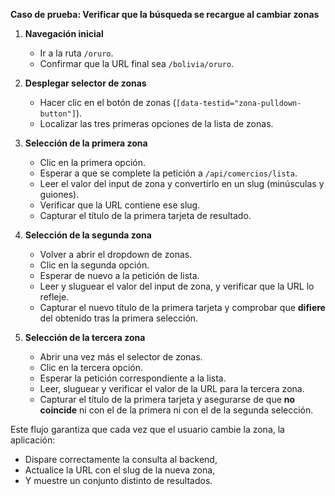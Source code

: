 **Caso de prueba: Verificar que la búsqueda se recargue al cambiar zonas**

1. **Navegación inicial**

   - Ir a la ruta `/oruro`.
   - Confirmar que la URL final sea `/bolivia/oruro`.

2. **Desplegar selector de zonas**

   - Hacer clic en el botón de zonas (`[data-testid="zona-pulldown-button"]`).
   - Localizar las tres primeras opciones de la lista de zonas.

3. **Selección de la primera zona**

   - Clic en la primera opción.
   - Esperar a que se complete la petición a `/api/comercios/lista`.
   - Leer el valor del input de zona y convertirlo en un slug (minúsculas y guiones).
   - Verificar que la URL contiene ese slug.
   - Capturar el título de la primera tarjeta de resultado.

4. **Selección de la segunda zona**

   - Volver a abrir el dropdown de zonas.
   - Clic en la segunda opción.
   - Esperar de nuevo a la petición de lista.
   - Leer y sluguear el valor del input de zona, y verificar que la URL lo refleje.
   - Capturar el nuevo título de la primera tarjeta y comprobar que **difiere** del obtenido tras la primera selección.

5. **Selección de la tercera zona**

   - Abrir una vez más el selector de zonas.
   - Clic en la tercera opción.
   - Esperar la petición correspondiente a la lista.
   - Leer, sluguear y verificar el valor de la URL para la tercera zona.
   - Capturar el título de la primera tarjeta y asegurarse de que **no coincide** ni con el de la primera ni con el de la segunda selección.

Este flujo garantiza que cada vez que el usuario cambie la zona, la aplicación:

- Dispare correctamente la consulta al backend,
- Actualice la URL con el slug de la nueva zona,
- Y muestre un conjunto distinto de resultados.
